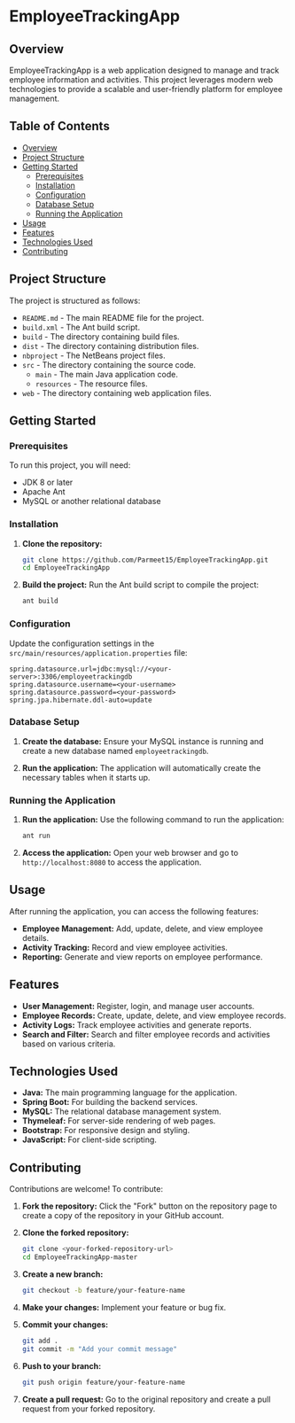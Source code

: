 # EmployeeTrackingApp

## Overview
EmployeeTrackingApp is a web application designed to manage and track employee information and activities. This project leverages modern web technologies to provide a scalable and user-friendly platform for employee management.

## Table of Contents
- [Overview](#overview)
- [Project Structure](#project-structure)
- [Getting Started](#getting-started)
  - [Prerequisites](#prerequisites)
  - [Installation](#installation)
  - [Configuration](#configuration)
  - [Database Setup](#database-setup)
  - [Running the Application](#running-the-application)
- [Usage](#usage)
- [Features](#features)
- [Technologies Used](#technologies-used)
- [Contributing](#contributing)

## Project Structure
The project is structured as follows:

- `README.md` - The main README file for the project.
- `build.xml` - The Ant build script.
- `build` - The directory containing build files.
- `dist` - The directory containing distribution files.
- `nbproject` - The NetBeans project files.
- `src` - The directory containing the source code.
  - `main` - The main Java application code.
  - `resources` - The resource files.
- `web` - The directory containing web application files.

## Getting Started

### Prerequisites
To run this project, you will need:

- JDK 8 or later
- Apache Ant
- MySQL or another relational database

### Installation

1. **Clone the repository:**
   ```sh
   git clone https://github.com/Parmeet15/EmployeeTrackingApp.git
   cd EmployeeTrackingApp
   ```

2. **Build the project:**
   Run the Ant build script to compile the project:
   ```sh
   ant build
   ```

### Configuration

Update the configuration settings in the `src/main/resources/application.properties` file:

```properties
spring.datasource.url=jdbc:mysql://<your-server>:3306/employeetrackingdb
spring.datasource.username=<your-username>
spring.datasource.password=<your-password>
spring.jpa.hibernate.ddl-auto=update
```

### Database Setup

1. **Create the database:**
   Ensure your MySQL instance is running and create a new database named `employeetrackingdb`.

2. **Run the application:**
   The application will automatically create the necessary tables when it starts up.

### Running the Application

1. **Run the application:**
   Use the following command to run the application:
   ```sh
   ant run
   ```

2. **Access the application:**
   Open your web browser and go to `http://localhost:8080` to access the application.

## Usage
After running the application, you can access the following features:

- **Employee Management:** Add, update, delete, and view employee details.
- **Activity Tracking:** Record and view employee activities.
- **Reporting:** Generate and view reports on employee performance.

## Features
- **User Management:** Register, login, and manage user accounts.
- **Employee Records:** Create, update, delete, and view employee records.
- **Activity Logs:** Track employee activities and generate reports.
- **Search and Filter:** Search and filter employee records and activities based on various criteria.

## Technologies Used
- **Java:** The main programming language for the application.
- **Spring Boot:** For building the backend services.
- **MySQL:** The relational database management system.
- **Thymeleaf:** For server-side rendering of web pages.
- **Bootstrap:** For responsive design and styling.
- **JavaScript:** For client-side scripting.

## Contributing
Contributions are welcome! To contribute:

1. **Fork the repository:**
   Click the "Fork" button on the repository page to create a copy of the repository in your GitHub account.

2. **Clone the forked repository:**
   ```sh
   git clone <your-forked-repository-url>
   cd EmployeeTrackingApp-master
   ```

3. **Create a new branch:**
   ```sh
   git checkout -b feature/your-feature-name
   ```

4. **Make your changes:**
   Implement your feature or bug fix.

5. **Commit your changes:**
   ```sh
   git add .
   git commit -m "Add your commit message"
   ```

6. **Push to your branch:**
   ```sh
   git push origin feature/your-feature-name
   ```

7. **Create a pull request:**
   Go to the original repository and create a pull request from your forked repository.





